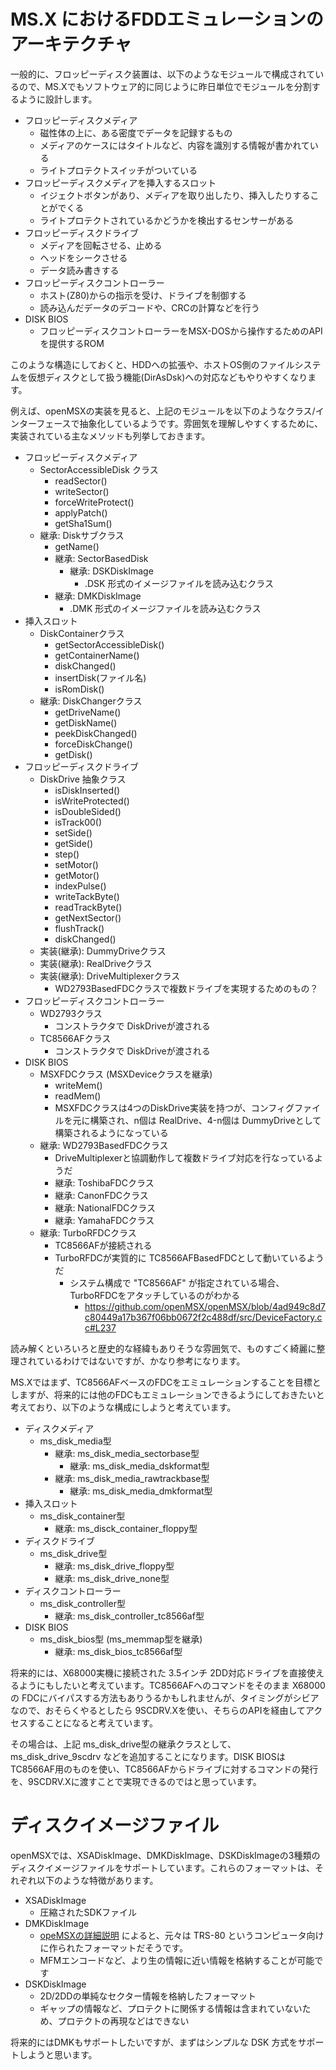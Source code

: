 # MS.X におけるFDDエミュレーションのアーキテクチャ

一般的に、フロッピーディスク装置は、以下のようなモジュールで構成されているので、MS.Xでもソフトウェア的に同じように昨日単位でモジュールを分割するように設計します。

* フロッピーディスクメディア
	* 磁性体の上に、ある密度でデータを記録するもの
	* メディアのケースにはタイトルなど、内容を識別する情報が書かれている
	* ライトプロテクトスイッチがついている
* フロッピーディスクメディアを挿入するスロット
	* イジェクトボタンがあり、メディアを取り出したり、挿入したりすることがでくる
	* ライトプロテクトされているかどうかを検出するセンサーがある
* フロッピーディスクドライブ
	* メディアを回転させる、止める
	* ヘッドをシークさせる
	* データ読み書きする
* フロッピーディスクコントローラー
	* ホスト(Z80)からの指示を受け、ドライブを制御する
	* 読み込んだデータのデコードや、CRCの計算などを行う
* DISK BIOS
	* フロッピーディスクコントローラーをMSX-DOSから操作するためのAPIを提供するROM

このような構造にしておくと、HDDへの拡張や、ホストOS側のファイルシステムを仮想ディスクとして扱う機能(DirAsDsk)への対応などもやりやすくなります。

例えば、openMSXの実装を見ると、上記のモジュールを以下のようなクラス/インターフェースで抽象化しているようです。雰囲気を理解しやすくするために、実装されている主なメソッドも列挙しておきます。

* フロッピーディスクメディア
	* SectorAccessibleDisk クラス
		* readSector()
		* writeSector()
		* forceWriteProtect()
		* applyPatch()
		* getSha1Sum()
	* 継承: Diskサブクラス
		* getName()
		* 継承: SectorBasedDisk
			* 継承: DSKDiskImage
				* .DSK 形式のイメージファイルを読み込むクラス
		* 継承: DMKDiskImage
			* .DMK 形式のイメージファイルを読み込むクラス
* 挿入スロット
	* DiskContainerクラス
		* getSectorAccessibleDisk()
		* getContainerName()
		* diskChanged()
		* insertDisk(ファイル名)
		* isRomDisk()
	* 継承: DiskChangerクラス
		* getDriveName()
		* getDiskName()
		* peekDiskChanged()
		* forceDiskChange()
		* getDisk()
* フロッピーディスクドライブ
	* DiskDrive 抽象クラス
		* isDiskInserted()
		* isWriteProtected()
		* isDoubleSided()
		* isTrack00()
		* setSide()
		* getSide()
		* step()
		* setMotor()
		* getMotor()
		* indexPulse()
		* writeTackByte()
		* readTrackByte()
		* getNextSector()
		* flushTrack()
		* diskChanged()
	* 実装(継承): DummyDriveクラス
	* 実装(継承): RealDriveクラス
	* 実装(継承): DriveMultiplexerクラス
		* WD2793BasedFDCクラスで複数ドライブを実現するためのもの？
* フロッピーディスクコントローラー
	* WD2793クラス
		* コンストラクタで DiskDriveが渡される
	* TC8566AFクラス
		* コンストラクタで DiskDriveが渡される
* DISK BIOS
	* MSXFDCクラス (MSXDeviceクラスを継承)
		* writeMem()
		* readMem()
		* MSXFDCクラスは4つのDiskDrive実装を持つが、コンフィグファイルを元に構築され、n個は RealDrive、4-n個は DummyDriveとして構築されるようになっている
	* 継承: WD2793BasedFDCクラス
		* DriveMultiplexerと協調動作して複数ドライブ対応を行なっているようだ
		* 継承: ToshibaFDCクラス
		* 継承: CanonFDCクラス
		* 継承: NationalFDCクラス
		* 継承: YamahaFDCクラス
	* 継承: TurboRFDCクラス
		* TC8566AFが接続される
		* TurboRFDCが実質的に TC8566AFBasedFDCとして動いているようだ
			* システム構成で "TC8566AF" が指定されている場合、TurboRFDCをアタッチしているのがわかる
				* https://github.com/openMSX/openMSX/blob/4ad949c8d7c80449a17b367f06bb0672f2c488df/src/DeviceFactory.cc#L237

読み解くといろいろと歴史的な経緯もありそうな雰囲気で、ものすごく綺麗に整理されているわけではないですが、かなり参考になります。

MS.Xではまず、TC8566AFベースのFDCをエミュレーションすることを目標としますが、将来的には他のFDCもエミュレーションできるようにしておきたいと考えており、以下のような構成にしようと考えています。

* ディスクメディア
	* ms_disk_media型
		* 継承: ms_disk_media_sectorbase型
			* 継承: ms_disk_media_dskformat型
		* 継承: ms_disk_media_rawtrackbase型
			* 継承: ms_disk_media_dmkformat型
* 挿入スロット
	* ms_disk_container型
		* 継承: ms_disck_container_floppy型
* ディスクドライブ
	* ms_disk_drive型
		* 継承: ms_disk_drive_floppy型
		* 継承: ms_disk_drive_none型
* ディスクコントローラー
	* ms_disk_controller型
		* 継承: ms_disk_controller_tc8566af型
* DISK BIOS
	* ms_disk_bios型 (ms_memmap型を継承)
		* 継承: ms_disk_bios_tc8566af型

将来的には、X68000実機に接続された 3.5インチ 2DD対応ドライブを直接使えるようにもしたいと考えています。TC8566AFへのコマンドをそのまま X68000の FDCにバイパスする方法もありうるかもしれませんが、タイミングがシビアなので、おそらくやるとしたら 9SCDRV.Xを使い、そちらのAPIを経由してアクセスすることになると考えています。

その場合は、上記 ms_disk_drive型の継承クラスとして、ms_disk_drive_9scdrv などを追加することになります。DISK BIOSはTC8566AF用のものを使い、TC8566AFからドライブに対するコマンドの発行を、9SCDRV.Xに渡すことで実現できるのではと思っています。

# ディスクイメージファイル

openMSXでは、XSADiskImage、DMKDiskImage、DSKDiskImageの3種類のディスクイメージファイルをサポートしています。これらのフォーマットは、それぞれ以下のような特徴があります。

* XSADiskImage
	* 圧縮されたSDKファイル
* DMKDiskImage
	* [opeMSXの詳細説明](https://github.com/openMSX/openMSX/blob/master/doc/DMK-Format-Details.txt) によると、元々は TRS-80 というコンピュータ向けに作られたフォーマットだそうです。
	* MFMエンコードなど、より生の情報に近い情報を格納することが可能です
* DSKDiskImage
	* 2D/2DDの単純なセクター情報を格納したフォーマット
	* ギャップの情報など、プロテクトに関係する情報は含まれていないため、プロテクトの再現などはできない

将来的にはDMKもサポートしたいですが、まずはシンプルな DSK 方式をサポートしようと思います。



